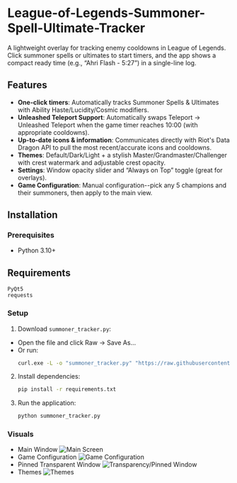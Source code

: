 # League-of-Legends-Summoner-Spell-Ultimate-Tracker
A lightweight overlay for tracking enemy cooldowns in League of Legends. Click summoner spells or ultimates to start timers, and the app shows a compact ready time (e.g., “Ahri Flash - 5:27”) in a single-line log.

## Features  
- **One-click timers**: Automatically tracks Summoner Spells & Ultimates with Ability Haste/Lucidity/Cosmic modifiers.
- **Unleashed Teleport Support**: Automatically swaps Teleport -> Unleashed Teleport when the game timer reaches 10:00 (with appropriate cooldowns).
- **Up-to-date icons & information**: Communicates directly with Riot's Data Dragon API to pull the most recent/accurate icons and cooldowns.
- **Themes**: Default/Dark/Light + a stylish Master/Grandmaster/Challenger with crest watermark and adjustable crest opacity.  
- **Settings**: Window opacity slider and “Always on Top” toggle (great for overlays).
- **Game Configuration**: Manual configuration--pick any 5 champions and their summoners, then apply to the main view.

## Installation  

### Prerequisites  
- Python 3.10+  

## Requirements  

```
PyQt5
requests
```

### Setup  

1. Download ```summoner_tracker.py```:
- Open the file and click Raw → Save As...
- Or run:
   ```sh
   curl.exe -L -o "summoner_tracker.py" "https://raw.githubusercontent.com/Borping/League-of-Legends-Summoner-Spell-Ultimate-Tracker/main/summoner_tracker.py"
   ```  

2. Install dependencies:  
   ```sh
   pip install -r requirements.txt  
   ```  

3. Run the application:  
   ```sh
   python summoner_tracker.py
   ```  

### Visuals
- Main Window
![Main Screen](https://i.imgur.com/GCLgOO1.png)
- Game Configuration
![Game Configuration](https://i.imgur.com/tK1Pwzt.png)
- Pinned Transparent Window
![Transparency/Pinned Window](https://i.imgur.com/uxIogzn.png)
- Themes
![Themes](https://i.imgur.com/HbMaZHh.png)
